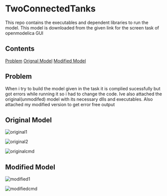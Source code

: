 # TwoConnectedTanks 
This repo contains the executables and dependent libraries to run the model. This model is downloaded from the given link for the screen task of openmodelica GUI

## Contents

[Problem](#problem)
[Orignal Model](#original-model)
[Modified Model](#modified-model)



## Problem 
When i try to build the model given in the task it is complied sucessfully but got errors while running it so i had to change the code. Ive also attached the original(unmodifed) model with its necessary dlls and executables. Also attached my modified version to get error free output 

## Original Model

![original1](https://github.com/user-attachments/assets/75ed9acf-d4ef-4a84-be0a-6beb36a954fd)

![original2](https://github.com/user-attachments/assets/bca3ad17-977c-4d49-af77-92734f588926)

![originalcmd](https://github.com/user-attachments/assets/fe47a32f-6eb8-47ef-8d6f-0233844ec152)

## Modified Model

![modified1](https://github.com/user-attachments/assets/98e83be1-6538-4586-acfc-4238c62b33a5)

![modifiedcmd](https://github.com/user-attachments/assets/8b28e286-ae5b-4614-9279-e23ca1b5cc5e)
